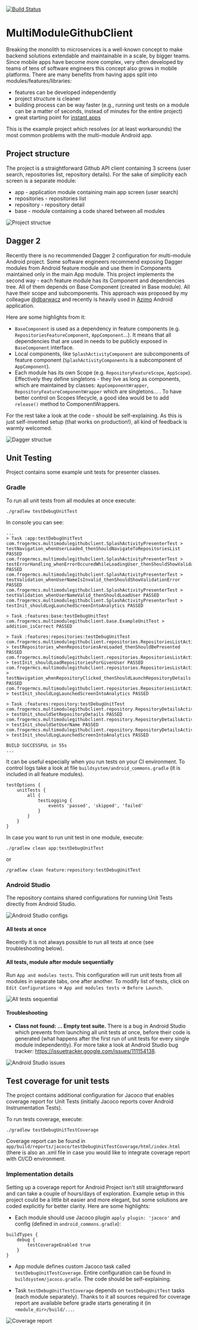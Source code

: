 [![Build Status](https://travis-ci.com/frogermcs/MultiModuleGithubClient.svg?branch=master)](https://travis-ci.com/frogermcs/MultiModuleGithubClient)

# MultiModuleGithubClient

Breaking the monolith to microservices is a well-known concept to make backend solutions extendable and maintainable in a scale, by bigger teams. Since mobile apps have become more complex, very often developed by teams of tens of software engineers this concept also grows in mobile platforms. There are many benefits from having apps split into modules/features/libraries:

* features can be developed independently
* project structure is cleaner
* building process can be way faster (e.g., running unit tests on a module can be a matter of seconds, instead of minutes for the entire project)
* great starting point for [instant apps](https://developer.android.com/topic/google-play-instant/)

This is the example project which resolves (or at least workarounds) the most common problems with the multi-module Android app.

## Project structure

The project is a straightforward Github API client containing 3 screens (user search, repositories list, repository details). For the sake of simplicity each screen is a separate module:

* app - application module containing main app screen (user search)
* repositories - repositories list
* repository - repository detail
* base - module containing a code shared between all modules

![Project structue](https://raw.githubusercontent.com/frogermcs/MultiModuleGithubClient/master/docs/img/app_diagram.png "Project structure")


## Dagger 2

Recently there is no recommended Dagger 2 configuration for multi-module Android project. Some software engineers recommend exposing Dagger modules from Android feature module and use them in Components maintained only in the main App module. This project implements the second way - each feature module has its Component and dependencies tree. All of them depends on Base Component (created in Base module). All have their scope and subcomponents.
This approach was proposed by my colleague [@dbarwacz](https://github.com/dbarwacz) and recently is heavily used in [Azimo](https://azimo.com) Android application.

Here are some highlights from it:

* `BaseComponent` is used as a dependency in feature components (e.g. `RepositoriesFeatureComponent`, `AppComponent`...). It means that all dependencies that are used in  needs to be publicly exposed in `BaseComponent` interface.
* Local components, like `SplashActivityComponent` are subcomponents of feature component (`SplashActivityComponents` is a subcomponent of `AppComponent`).
* Each module has its own Scope (e.g. `RepositoryFeatureScope`, `AppScope`). Effectively they define singletons - they live as long as components, which are maintained by classes: `AppComponentWrapper`, `RepositoryFeatureComponentWrapper` which are singletons... . To have better control on Scopes lifecycle, a good idea would be to add `release()` method to ComponentWrappers.

For the rest take a look at the code - should be self-explaining. As this is just self-invented setup (that works on production!), all kind of feedback is warmly welcomed.

![Dagger structue](https://raw.githubusercontent.com/frogermcs/MultiModuleGithubClient/master/docs/img/dagger_diagram.png "Dagger structure")

## Unit Testing

Project contains some example unit tests for presenter classes.

### Gradle

To run all unit tests from all modules at once execute:

```
./gradlew testDebugUnitTest
```

In console you can see:

```
...
> Task :app:testDebugUnitTest
com.frogermcs.multimodulegithubclient.SplashActivityPresenterTest > testNavigation_whenUserLoaded_thenShouldNavigateToRepositoriesList PASSED
com.frogermcs.multimodulegithubclient.SplashActivityPresenterTest > testErrorHandling_whenErrorOccuredWhileLoadingUser_thenShouldShowValidationError PASSED
com.frogermcs.multimodulegithubclient.SplashActivityPresenterTest > testValidation_whenUserNameIsInvalid_thenShouldShowValidationError PASSED
com.frogermcs.multimodulegithubclient.SplashActivityPresenterTest > testValidation_whenUserNameValid_thenShouldLoadUser PASSED
com.frogermcs.multimodulegithubclient.SplashActivityPresenterTest > testInit_shouldLogLaunchedScreenIntoAnalytics PASSED

> Task :features:base:testDebugUnitTest
com.frogermcs.multimodulegithubclient.base.ExampleUnitTest > addition_isCorrect PASSED

> Task :features:repositories:testDebugUnitTest
com.frogermcs.multimodulegithubclient.repositories.RepositoriesListActivityPresenterTest > testRepositories_whenRepositoriesAreLoaded_thenShouldBePresented PASSED
com.frogermcs.multimodulegithubclient.repositories.RepositoriesListActivityPresenterTest > testInit_shouldLoadRepositoriesForGivenUser PASSED
com.frogermcs.multimodulegithubclient.repositories.RepositoriesListActivityPresenterTest > testNavigation_whenRepositoryClicked_thenShouldLaunchRepositoryDetails PASSED
com.frogermcs.multimodulegithubclient.repositories.RepositoriesListActivityPresenterTest > testInit_shouldLogLaunchedScreenIntoAnalytics PASSED

> Task :features:repository:testDebugUnitTest
com.frogermcs.multimodulegithubclient.repository.RepositoryDetailsActivityPresenterTest > testUnit_shouldSetRepositoryDetails PASSED
com.frogermcs.multimodulegithubclient.repository.RepositoryDetailsActivityPresenterTest > testInit_shouldSetUserName PASSED
com.frogermcs.multimodulegithubclient.repository.RepositoryDetailsActivityPresenterTest > testInit_shouldLogLaunchedScreenIntoAnalytics PASSED

BUILD SUCCESSFUL in 55s
...
```
It can be useful especially when you run tests on your CI environment. To control logs take a look at file `buildsystem/android_commons.gradle` (it is included in all feature modules).

```
testOptions {
    unitTests {
        all {
            testLogging {
                events 'passed', 'skipped', 'failed'
            }
        }
    }
}
```

In case you want to run unit test in one module, execute:

```
./gradlew clean app:testDebugUnitTest
```
or
```
/gradlew clean feature:repository:testDebugUnitTest
```

### Android Studio

The repository contains shared configurations for running Unit Tests directly from Android Studio.

![Android Studio configs](https://raw.githubusercontent.com/frogermcs/MultiModuleGithubClient/master/docs/img/as_run_configurations.png "Android Studio configs")

#### All tests at once

Recently it is not always possible to run all tests at once (see troubleshooting below).

#### All tests, module after module sequentially

Run `App and modules tests`. This configuration will run unit tests from all modules in separate tabs, one after another. To modify list of tests, click on `Edit Configurations` -> `App and modules tests` -> `Before Launch`.

![All tests sequential](https://raw.githubusercontent.com/frogermcs/MultiModuleGithubClient/master/docs/img/all_tests_sequential.png "All tests sequential")

#### Troubleshooting

* **Class not found: ... Empty test suite.**
There is a bug in Android Studio which prevents from launching all unit tests at once, before their code is generated (what happens after the first run of unit tests for every single module independently). For more take a look at Android Studio bug tracker: https://issuetracker.google.com/issues/111154138.

![Android Studio issues](https://raw.githubusercontent.com/frogermcs/MultiModuleGithubClient/master/docs/img/failing_all_tests.png "Android Studio issues")

## Test coverage for unit tests

The project contains additional configuration for Jacoco that enables coverage report for Unit Tests (initially Jacoco reports cover Android Instrumentation Tests).

To run tests coverage, execute:

```
./gradlew testDebugUnitTestCoverage
```

Coverage report can be found in `app/build/reports/jacoco/testDebugUnitTestCoverage/html/index.html` (there is also an .xml file in case you would like to integrate coverage report with CI/CD environment.

### Implementation details

Setting up a coverage report for Android Project isn't still straightforward and can take a couple of hours/days of exploration. Example setup in this project could be a little bit easier and more elegant, but some solutions are coded explicitly for better clarity.
Here are some highlights:

* Each module should use Jacoco plugin `apply plugin: 'jacoco'` and config (defined in `android_commons.gradle`):
```
buildTypes {
    debug {
        testCoverageEnabled true
    }
}
```

* App module defines custom Jacoco task called `testDebugUnitTestCoverage`. Entire configuration can be found in `buildsystem/jacoco.gradle`. The code should be self-explaining.

* Task `testDebugUnitTestCoverage` depends on `testDebugUnitTest` tasks (each module separately). Thanks to it all sources required for coverage report are available before gradle starts generating it (in `<module_dir>/build/...`.

![Coverage report](https://raw.githubusercontent.com/frogermcs/MultiModuleGithubClient/master/docs/img/coverage_report.png "Coverage report")
